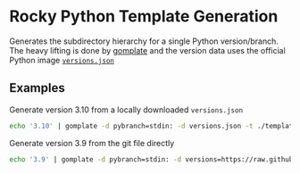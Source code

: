 # Rocky Python Template Generation

Generates the subdirectory hierarchy for a single Python version/branch. The heavy lifting is done by [gomplate](https://docs.gomplate.ca) and the version data uses the official Python image [`versions.json`](https://github.com/docker-library/python/blob/master/versions.json)

## Examples

Generate version 3.10 from a locally downloaded ``versions.json`` 

```bash
echo '3.10' | gomplate -d pybranch=stdin: -d versions.json -t ./templates/support.t --input-dir=templates --output-dir=3.10
```

Generate version 3.9 from the git file directly

```bash
echo '3.9' | gomplate -d pybranch=stdin: -d versions=https://raw.githubusercontent.com/docker-library/python/master/versions.json?type=application/json -t ./templates/support.t --input-dir=templates --output-dir=3.9
```
